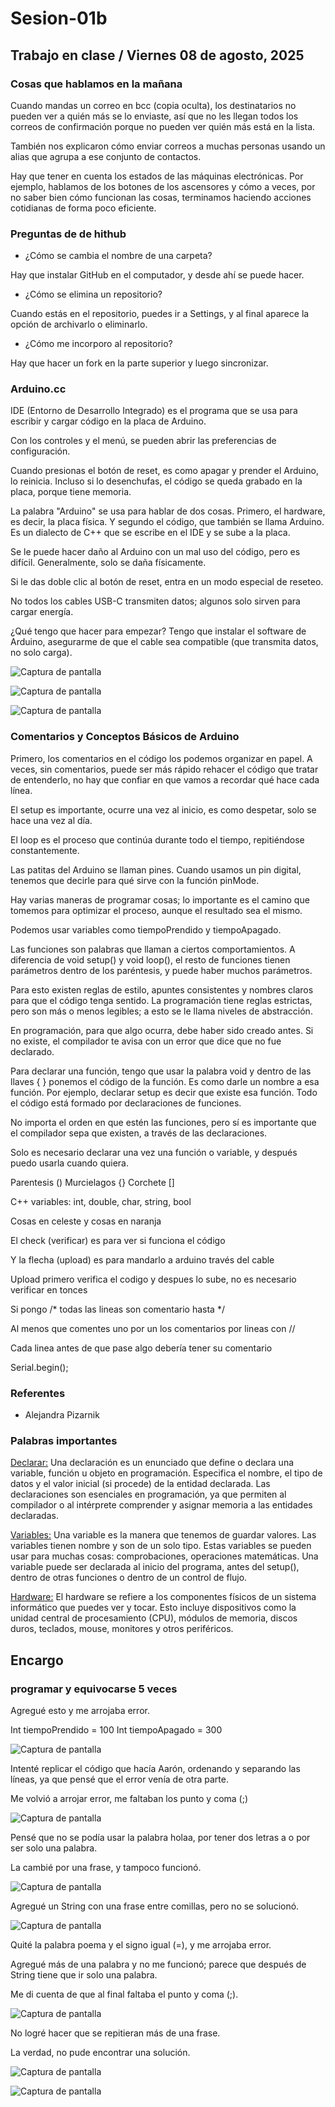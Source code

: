 # Sesion-01b

## Trabajo en clase / Viernes 08 de agosto, 2025

### Cosas que hablamos en la mañana

Cuando mandas un correo en bcc (copia oculta), los destinatarios no pueden ver a quién más se lo enviaste, así que no les llegan todos los correos de confirmación porque no pueden ver quién más está en la lista.

También nos explicaron cómo enviar correos a muchas personas usando un alias que agrupa a ese conjunto de contactos.

Hay que tener en cuenta los estados de las máquinas electrónicas. Por ejemplo, hablamos de los botones de los ascensores y cómo a veces, por no saber bien cómo funcionan las cosas, terminamos haciendo acciones cotidianas de forma poco eficiente.

### Preguntas de de hithub

- ¿Cómo se cambia el nombre de una carpeta?

Hay que instalar GitHub en el computador, y desde ahí se puede hacer.

- ¿Cómo se elimina un repositorio?

Cuando estás en el repositorio, puedes ir a Settings, y al final aparece la opción de archivarlo o eliminarlo.

- ¿Cómo me incorporo al repositorio?

Hay que hacer un fork en la parte superior y luego sincronizar.

### Arduino.cc

IDE (Entorno de Desarrollo Integrado) es el programa que se usa para escribir y cargar código en la placa de Arduino.

Con los controles y el menú, se pueden abrir las preferencias de configuración.

Cuando presionas el botón de reset, es como apagar y prender el Arduino, lo reinicia. Incluso si lo desenchufas, el código se queda grabado en la placa, porque tiene memoria.

La palabra "Arduino" se usa para hablar de dos cosas. Primero, el hardware, es decir, la placa física. Y segundo el código, que también se llama Arduino. Es un dialecto de C++ que se escribe en el IDE y se sube a la placa.

Se le puede hacer daño al Arduino con un mal uso del código, pero es difícil. Generalmente, solo se daña físicamente.

Si le das doble clic al botón de reset, entra en un modo especial de reseteo.

No todos los cables USB-C transmiten datos; algunos solo sirven para cargar energía.

¿Qué tengo que hacer para empezar? Tengo que instalar el software de Arduino, asegurarme de que el cable sea compatible (que transmita datos, no solo carga).

![Captura de pantalla](./imagenes/tmc-sesion01b-arduino01.png)

![Captura de pantalla](./imagenes/tmc-sesion01b-arduino02.png)

![Captura de pantalla](./imagenes/tmc-sesion01b-arduino03.png)

### Comentarios y Conceptos Básicos de Arduino

Primero, los comentarios en el código los podemos organizar en papel. A veces, sin comentarios, puede ser más rápido rehacer el código que tratar de entenderlo, no hay que confiar en que vamos a recordar qué hace cada línea.

El setup es importante, ocurre una vez al inicio, es como despetar, solo se hace una vez al día.

El loop es el proceso que continúa durante todo el tiempo, repitiéndose constantemente.

Las patitas del Arduino se llaman pines. Cuando usamos un pin digital, tenemos que decirle para qué sirve con la función pinMode.

Hay varias maneras de programar cosas; lo importante es el camino que tomemos para optimizar el proceso, aunque el resultado sea el mismo.

Podemos usar variables como tiempoPrendido y tiempoApagado.

Las funciones son palabras que llaman a ciertos comportamientos. A diferencia de void setup() y void loop(), el resto de funciones tienen parámetros dentro de los paréntesis, y puede haber muchos parámetros.

Para esto existen reglas de estilo, apuntes consistentes y nombres claros para que el código tenga sentido. La programación tiene reglas estrictas, pero son más o menos legibles; a esto se le llama niveles de abstracción.

En programación, para que algo ocurra, debe haber sido creado antes. Si no existe, el compilador te avisa con un error que dice que no fue declarado.

Para declarar una función, tengo que usar la palabra void y dentro de las llaves { } ponemos el código de la función. Es como darle un nombre a esa función. Por ejemplo, declarar setup es decir que existe esa función. Todo el código está formado por declaraciones de funciones.

No importa el orden en que estén las funciones, pero sí es importante que el compilador sepa que existen, a través de las declaraciones.

Solo es necesario declarar una vez una función o variable, y después puedo usarla cuando quiera.



Parentesis ()
Murcielagos {}
Corchete []

C++ variables: int, double, char, string, bool

Cosas en celeste y cosas en naranja

El check (verificar) es para ver si funciona el código

Y la flecha (upload) es para mandarlo a arduino través del cable

Upload primero verifica el codigo y despues lo sube, no es necesario verificar en tonces

Si pongo /* todas las lineas son comentario hasta */ 

Al menos que comentes uno por un los comentarios por lineas con //

Cada linea antes de que pase algo debería tener su comentario

Serial.begin();

### Referentes

- Alejandra Pizarnik

### Palabras importantes

[Declarar:](https://www.lenovo.com/es/es/glossary/what-is-a-declaration/?orgRef=https%253A%252F%252Fwww.google.com%252F) Una declaración es un enunciado que define o declara una variable, función u objeto en programación. Especifica el nombre, el tipo de datos y el valor inicial (si procede) de la entidad declarada. Las declaraciones son esenciales en programación, ya que permiten al compilador o al intérprete comprender y asignar memoria a las entidades declaradas.

[Variables:](https://www.flexbot.es/variables-y-constantes-en-arduino/) Una variable es la manera que tenemos de guardar valores. Las variables tienen nombre y son de un solo tipo. Estas variables se pueden usar para muchas cosas: comprobaciones, operaciones matemáticas. Una variable puede ser declarada al inicio del programa, antes del setup(), dentro de otras funciones o dentro de un control de flujo.

[Hardware:](https://www.lenovo.com/cl/es/glosario/hardware/?orgRef=https%253A%252F%252Fwww.google.com%252F&srsltid=AfmBOor3Gt7B6Y6xNSJNojEyvhr_MUmAUAT3oOphR7g2wk_2xoFBj4NQ) El hardware se refiere a los componentes físicos de un sistema informático que puedes ver y tocar. Esto incluye dispositivos como la unidad central de procesamiento (CPU), módulos de memoria, discos duros, teclados, mouse, monitores y otros periféricos. 

## Encargo

### programar y equivocarse 5 veces

Agregué esto y me arrojaba error.

Int tiempoPrendido = 100
Int tiempoApagado = 300

![Captura de pantalla](./imagenes/tmc-sesion01b-encargo01.png)

Intenté replicar el código que hacía Aarón, ordenando y separando las líneas, ya que pensé que el error venía de otra parte.

Me volvió a arrojar error, me faltaban los punto y coma (;)

![Captura de pantalla](./imagenes/tmc-sesion01b-encargo02.png)

Pensé que no se podía usar la palabra holaa, por tener dos letras a o por ser solo una palabra.

La cambié por una frase, y tampoco funcionó.

![Captura de pantalla](./imagenes/tmc-sesion01b-encargo03.png)

Agregué un String con una frase entre comillas, pero no se solucionó.

![Captura de pantalla](./imagenes/tmc-sesion01b-encargo04.png)

Quité la palabra poema y el signo igual (=), y me arrojaba error.

Agregué más de una palabra y no me funcionó; parece que después de String tiene que ir solo una palabra.

Me di cuenta de que al final faltaba el punto y coma (;).

![Captura de pantalla](./imagenes/tmc-sesion01b-encargo05.png)

No logré hacer que se repitieran más de una frase.

La verdad, no pude encontrar una solución.

![Captura de pantalla](./imagenes/tmc-sesion01b-encargo06.png)

![Captura de pantalla](./imagenes/tmc-sesion01b-encargo07.png)
